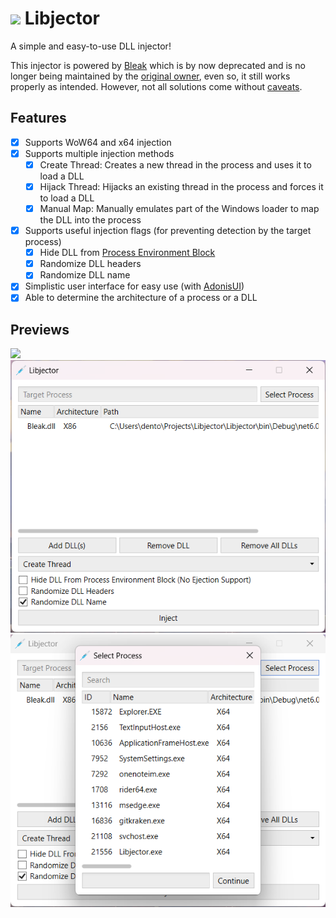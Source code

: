 # <img src="./.github/icon.png" width="32"/> Libjector

A simple and easy-to-use DLL injector!

This injector is powered by [Bleak](https://github.com/Akaion/Bleak) which is by now deprecated and is no longer being maintained by the [original owner](https://github.com/Akaion), even so, it still works properly as intended. However, not all solutions come without [caveats](https://github.com/Akaion/Bleak#caveats).

## Features

- [X] Supports WoW64 and x64 injection
- [X] Supports multiple injection methods
  - [X] Create Thread: Creates a new thread in the process and uses it to load a DLL
  - [X] Hijack Thread: Hijacks an existing thread in the process and forces it to load a DLL
  - [X] Manual Map: Manually emulates part of the Windows loader to map the DLL into the process
- [X] Supports useful injection flags (for preventing detection by the target process)
  - [X] Hide DLL from [Process Environment Block](https://wikipedia.org/wiki/Process_Environment_Block)
  - [X] Randomize DLL headers
  - [X] Randomize DLL name
- [X] Simplistic user interface for easy use (with [AdonisUI](https://github.com/benruehl/adonis-ui))
- [X] Able to determine the architecture of a process or a DLL

## Previews

![](./.github/misc/preview0.gif)
![](./.github/misc/preview1.png)
![](./.github/misc/preview2.png)